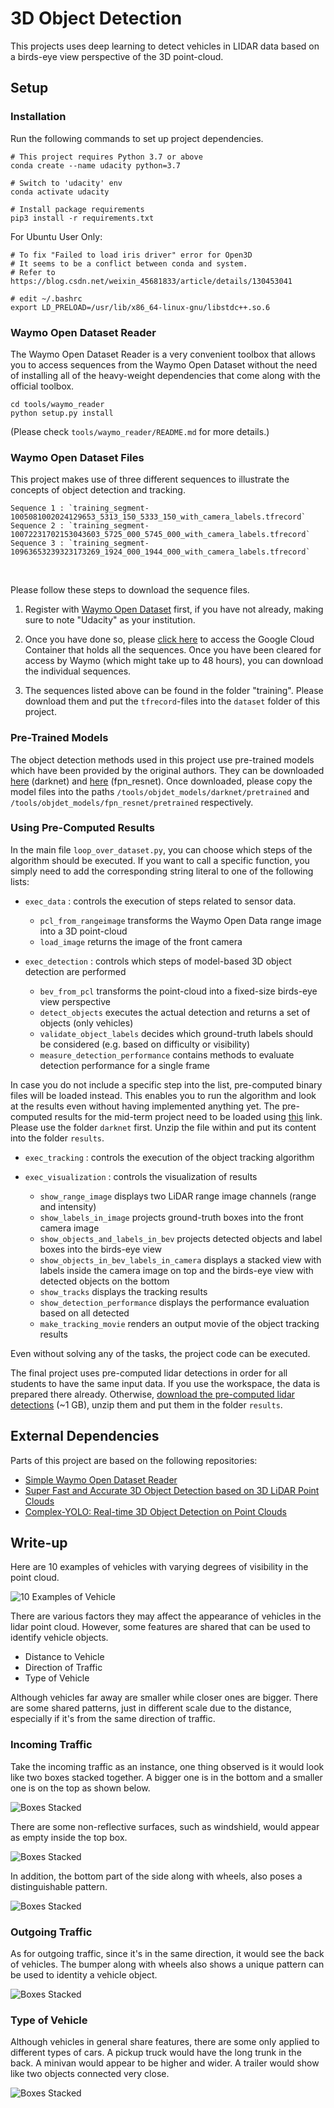 # 3D Object Detection

This projects uses deep learning to detect vehicles in LIDAR data based on a birds-eye view perspective of the 3D point-cloud. 


## Setup

### Installation
Run the following commands to set up project dependencies.

```
# This project requires Python 3.7 or above
conda create --name udacity python=3.7

# Switch to 'udacity' env
conda activate udacity

# Install package requirements
pip3 install -r requirements.txt
```

For Ubuntu User Only:

```
# To fix "Failed to load iris driver" error for Open3D
# It seems to be a conflict between conda and system.
# Refer to https://blog.csdn.net/weixin_45681833/article/details/130453041

# edit ~/.bashrc
export LD_PRELOAD=/usr/lib/x86_64-linux-gnu/libstdc++.so.6
```

### Waymo Open Dataset Reader
The Waymo Open Dataset Reader is a very convenient toolbox that allows you to access sequences from the Waymo Open Dataset without the need of installing all of the heavy-weight dependencies that come along with the official toolbox. 

```
cd tools/waymo_reader
python setup.py install
```

(Please check `tools/waymo_reader/README.md` for more details.)

### Waymo Open Dataset Files

This project makes use of three different sequences to illustrate the concepts of object detection and tracking.
```
Sequence 1 : `training_segment-1005081002024129653_5313_150_5333_150_with_camera_labels.tfrecord`
Sequence 2 : `training_segment-10072231702153043603_5725_000_5745_000_with_camera_labels.tfrecord`
Sequence 3 : `training_segment-10963653239323173269_1924_000_1944_000_with_camera_labels.tfrecord`
```

<br/>

Please follow these steps to download the sequence files.

1. Register with [Waymo Open Dataset](https://waymo.com/open/terms) first, if you have not already, making sure to note "Udacity" as your institution.

2. Once you have done so, please [click here](https://console.cloud.google.com/storage/browser/waymo_open_dataset_v_1_2_0_individual_files) to access the Google Cloud Container that holds all the sequences. Once you have been cleared for access by Waymo (which might take up to 48 hours), you can download the individual sequences. 

3. The sequences listed above can be found in the folder "training". Please download them and put the `tfrecord`-files into the `dataset` folder of this project.

### Pre-Trained Models
The object detection methods used in this project use pre-trained models which have been provided by the original authors. 
They can be downloaded [here](https://drive.google.com/file/d/1Pqx7sShlqKSGmvshTYbNDcUEYyZwfn3A/view?usp=sharing) (darknet) and [here](https://drive.google.com/file/d/1RcEfUIF1pzDZco8PJkZ10OL-wLL2usEj/view?usp=sharing) (fpn_resnet). 
Once downloaded, please copy the model files into the paths `/tools/objdet_models/darknet/pretrained` and `/tools/objdet_models/fpn_resnet/pretrained` respectively.

### Using Pre-Computed Results
In the main file `loop_over_dataset.py`, you can choose which steps of the algorithm should be executed. If you want to call a specific function, you simply need to add the corresponding string literal to one of the following lists: 

- `exec_data` : controls the execution of steps related to sensor data. 
  - `pcl_from_rangeimage` transforms the Waymo Open Data range image into a 3D point-cloud
  - `load_image` returns the image of the front camera

- `exec_detection` : controls which steps of model-based 3D object detection are performed
  - `bev_from_pcl` transforms the point-cloud into a fixed-size birds-eye view perspective
  - `detect_objects` executes the actual detection and returns a set of objects (only vehicles) 
  - `validate_object_labels` decides which ground-truth labels should be considered (e.g. based on difficulty or visibility)
  - `measure_detection_performance` contains methods to evaluate detection performance for a single frame

In case you do not include a specific step into the list, pre-computed binary files will be loaded instead. This enables you to run the algorithm and look at the results even without having implemented anything yet. The pre-computed results for the mid-term project need to be loaded using [this](https://drive.google.com/drive/folders/1-s46dKSrtx8rrNwnObGbly2nO3i4D7r7?usp=sharing) link. Please use the folder `darknet` first. Unzip the file within and put its content into the folder `results`.

- `exec_tracking` : controls the execution of the object tracking algorithm

- `exec_visualization` : controls the visualization of results
  - `show_range_image` displays two LiDAR range image channels (range and intensity)
  - `show_labels_in_image` projects ground-truth boxes into the front camera image
  - `show_objects_and_labels_in_bev` projects detected objects and label boxes into the birds-eye view
  - `show_objects_in_bev_labels_in_camera` displays a stacked view with labels inside the camera image on top and the birds-eye view with detected objects on the bottom
  - `show_tracks` displays the tracking results
  - `show_detection_performance` displays the performance evaluation based on all detected 
  - `make_tracking_movie` renders an output movie of the object tracking results

Even without solving any of the tasks, the project code can be executed. 

The final project uses pre-computed lidar detections in order for all students to have the same input data. If you use the workspace, the data is prepared there already. Otherwise, [download the pre-computed lidar detections](https://drive.google.com/drive/folders/1IkqFGYTF6Fh_d8J3UjQOSNJ2V42UDZpO?usp=sharing) (~1 GB), unzip them and put them in the folder `results`.

## External Dependencies
Parts of this project are based on the following repositories: 
- [Simple Waymo Open Dataset Reader](https://github.com/gdlg/simple-waymo-open-dataset-reader)
- [Super Fast and Accurate 3D Object Detection based on 3D LiDAR Point Clouds](https://github.com/maudzung/SFA3D)
- [Complex-YOLO: Real-time 3D Object Detection on Point Clouds](https://github.com/maudzung/Complex-YOLOv4-Pytorch)

## Write-up
Here are 10 examples of vehicles with varying degrees of visibility in the point cloud.

![10 Examples of Vehicle](./images/10-examples-of-vehicle.png)

There are various factors they may affect the appearance of vehicles in the lidar point cloud.
However, some features are shared that can be used to identify vehicle objects.

- Distance to Vehicle
- Direction of Traffic
- Type of Vehicle

Although vehicles far away are smaller while closer ones are bigger.
There are some shared patterns, just in different scale due to the distance, especially if it's from the same direction of traffic.

### Incoming Traffic

Take the incoming traffic as an instance, one thing observed is it would look like two boxes stacked together.
A bigger one is in the bottom and a smaller one is on the top as shown below.

![Boxes Stacked](./images/boxes-stacked.png)

There are some non-reflective surfaces, such as windshield, would appear as empty inside the top box.

![Boxes Stacked](./images/windshield.png)

In addition, the bottom part of the side along with wheels, also poses a distinguishable pattern.

![Boxes Stacked](./images/side-bottom.png)

### Outgoing Traffic
As for outgoing traffic, since it's in the same direction, it would see the back of vehicles.
The bumper along with wheels also shows a unique pattern can be used to identity a vehicle object. 

![Boxes Stacked](./images/bumper.png)

### Type of Vehicle
Although vehicles in general share features, there are some only applied to different types of cars.
A pickup truck would have the long trunk in the back. A minivan would appear to be higher and wider.
A trailer would show like two objects connected very close.

![Boxes Stacked](./images/vehicle-types.png)
